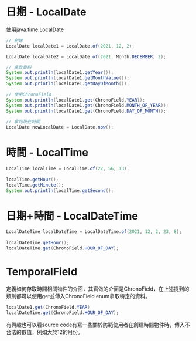 # 日期 - LocalDate
使用java.time.LocalDate

```java
// 創建
LocalDate localDate1 = LocalDate.of(2021, 12, 2);

LocalDate localDate2 = LocalDate.of(2021, Month.DECEMBER, 2);

// 拿取資料
System.out.println(localDate1.getYear());
System.out.println(localDate1.getMonthValue());
System.out.println(localDate1.getDayOfMonth());
		
// 使用ChronoField
System.out.println(localDate1.get(ChronoField.YEAR));
System.out.println(localDate1.get(ChronoField.MONTH_OF_YEAR));
System.out.println(localDate1.get(ChronoField.DAY_OF_MONTH));
		
// 拿到現在時間
LocalDate nowLocalDate = LocalDate.now();
```

# 時間 - LocalTime

```java
LocalTime localTime = LocalTime.of(22, 56, 13);
		
localTime.getHour();
localTime.getMinute();
System.out.println(localTime.getSecond();
```

# 日期+時間 - LocalDateTime

```java
LocalDateTime localDateTime = LocalDateTime.of(2021, 12, 2, 23, 8);
		
localDateTime.getHour();
localDateTime.get(ChronoField.HOUR_OF_DAY);
```

# TemporalField
定義如何存取時間相關物件的介面，其實做的介面是ChronoField，在上述提到的類別都可以使用get並傳入ChronoField enum拿取特定的資料。

```java
localDate1.get(ChronoField.YEAR)
localDateTime.get(ChronoField.HOUR_OF_DAY);
```



有興趣也可以看source code有寫一些關於防範使用者在創建時間物件時，傳入不合法的數值，例如大於12的月份。